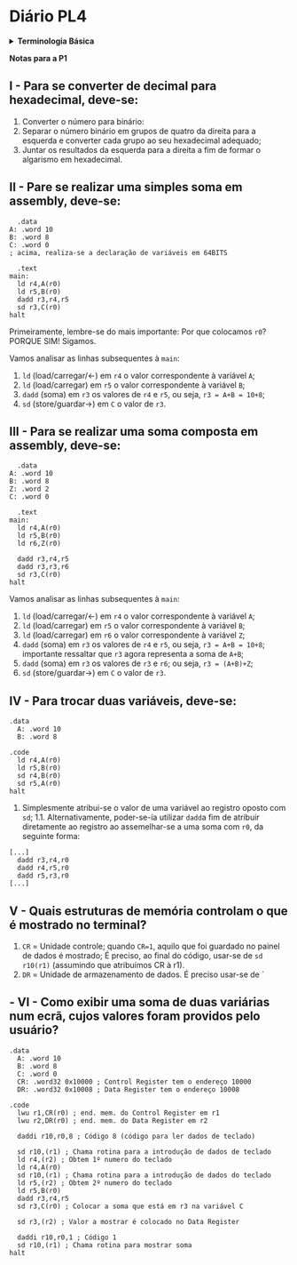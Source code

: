 # Diário PL4

<!--
<details><summary><b>Day XXX</b>
</summary>
<ul>
    <li><code></code></li>
    <li><code></code></li>
    <li><code></code></li>
</ul>
<p style="text-align:justify">TEXT</p>
</details>
-->

<details><summary><b>Terminologia Básica</b>
</summary>
<ul>
  <li><code>.data</code> corresponde à zona de dados variáveis;</li>
  <li><code>.word</code> corresponde a 64 bits ou 8 bytes;</li>
  <li><code>.code</code> inicia a secção de código;</li>
  <li><code>.halt</code> finaliza a secção de código;</li>
  <li><code>l</code> corresponde a "load", carrega os dados em questão;</li>
  <li><code>s</code> corresponde a "store", guarda os dados em questâo;</li>
  <li><code>d</code> "double word", relativo a 64 bits;</li>
  <li><code>add</code> corresponde à "soma";</li>
  <li><code>i</code> é uma constante, relativa a imediato; sua utilidade vem quando lidamos com constantes ao invés de registros;</li>
</ul>
</details>

<detail><summary><b>Notas para a P1</b>
</summary>

## I - Para se converter de decimal para hexadecimal, deve-se:

1. Converter o número para binário:
2. Separar o número binário em grupos de quatro da direita para a esquerda e converter cada grupo ao seu hexadecimal adequado;
3. Juntar os resultados da esquerda para a direita a fim de formar o algarismo em hexadecimal.

## II - Pare se realizar uma simples soma em assembly, deve-se:
```
  .data
A: .word 10
B: .word 8
C: .word 0
; acima, realiza-se a declaração de variáveis em 64BITS

  .text
main:
  ld r4,A(r0)
  ld r5,B(r0)
  dadd r3,r4,r5
  sd r3,C(r0)
halt
```
Primeiramente, lembre-se do mais importante: Por que colocamos `r0`? PORQUE SIM! Sigamos.

Vamos analisar as linhas subsequentes à `main`:
1. `ld` (load/carregar/<-) em `r4` o valor correspondente à variável `A`;
2. `ld` (load/carregar) em `r5` o valor correspondente à variável `B`;
3. `dadd` (soma) em `r3` os valores de `r4` e `r5`, ou seja, `r3 = A+B = 10+8`;
4. `sd` (store/guardar->) em `C` o valor de `r3`.

## III - Para se realizar uma soma composta em assembly, deve-se:
```
  .data
A: .word 10
B: .word 8
Z: .word 2
C: .word 0

  .text
main:
  ld r4,A(r0)
  ld r5,B(r0)
  ld r6,Z(r0)

  dadd r3,r4,r5
  dadd r3,r3,r6
  sd r3,C(r0)
halt
```
Vamos analisar as linhas subsequentes à `main`:
1. `ld` (load/carregar/<-) em `r4` o valor correspondente à variável `A`;
2. `ld` (load/carregar) em `r5` o valor correspondente à variável `B`;
3. `ld` (load/carregar) em `r6` o valor correspondente à variável `Z`;
4. `dadd` (soma) em `r3` os valores de `r4` e `r5`, ou seja, `r3 = A+B = 10+8`; importante ressaltar que `r3` agora representa a soma de `A+B`;
5. `dadd` (soma) em `r3` os valores de `r3` e `r6`; ou seja, `r3 = (A+B)+Z`;
6. `sd` (store/guardar->) em `C` o valor de `r3`.

## IV - Para trocar duas variáveis, deve-se:
```
.data
  A: .word 10
  B: .word 8

.code
  ld r4,A(r0)
  ld r5,B(r0)
  sd r4,B(r0)
  sd r5,A(r0)
halt
```
1. Simplesmente atribui-se o valor de uma variável ao registro oposto com `sd`;
1.1. Alternativamente, poder-se-ía utilizar `dadd`a fim de atribuir diretamente ao registro ao assemelhar-se a uma soma com `r0`, da seguinte forma:
```
[...]
  dadd r3,r4,r0
  dadd r4,r5,r0
  dadd r5,r3,r0
[...]
```
## V - Quais estruturas de memória controlam o que é mostrado no terminal?
1. `CR` = Unidade controle; quando `CR=1`, aquilo que foi guardado no painel de dados é mostrado; É preciso, ao final do código, usar-se de `sd r10(r1)` (assumindo que atribuímos CR à r1).
2. `DR` = Unidade de armazenamento de dados. É preciso usar-se de `

## - VI - Como exibir uma soma de duas variárias num ecrã, cujos valores foram providos pelo usuário?
```
.data
  A: .word 10
  B: .word 8
  C: .word 0
  CR: .word32 0x10000 ; Control Register tem o endereço 10000
  DR: .word32 0x10008 ; Data Register tem o endereço 10008

.code
  lwu r1,CR(r0) ; end. mem. do Control Register em r1
  lwu r2,DR(r0) ; end. mem. do Data Register em r2

  daddi r10,r0,8 ; Código 8 (código para ler dados de teclado)

  sd r10,(r1) ; Chama rotina para a introdução de dados de teclado
  ld r4,(r2) ; Obtem 1º numero do teclado
  ld r4,A(r0)
  sd r10,(r1) ; Chama rotina para a introdução de dados do teclado
  ld r5,(r2) ; Obtem 2º numero do teclado
  ld r5,B(r0)
  dadd r3,r4,r5
  sd r3,C(r0) ; Colocar a soma que está em r3 na variável C

  sd r3,(r2) ; Valor a mostrar é colocado no Data Register

  daddi r10,r0,1 ; Código 1
  sd r10,(r1) ; Chama rotina para mostrar soma
halt
```


</details>
